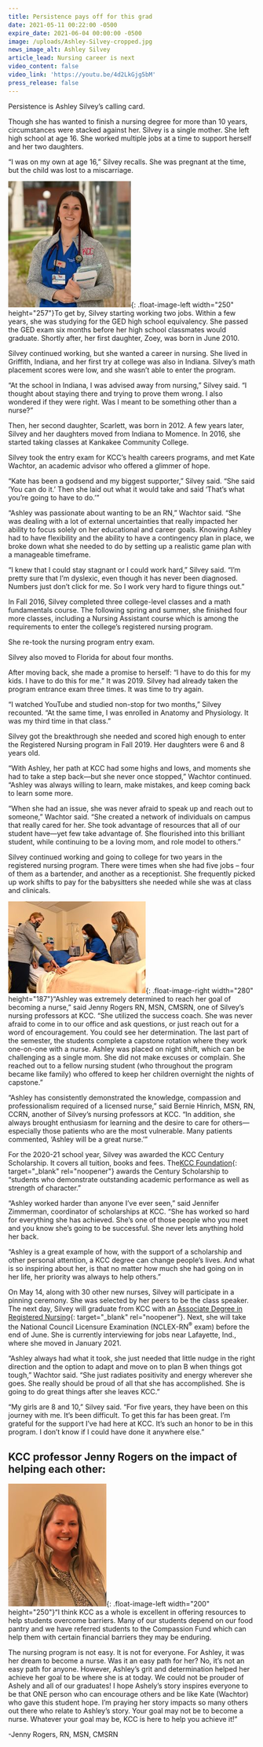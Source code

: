 ```yaml
---
title: Persistence pays off for this grad
date: 2021-05-11 00:22:00 -0500
expire_date: 2021-06-04 00:00:00 -0500
image: /uploads/Ashley-Silvey-cropped.jpg
news_image_alt: Ashley Silvey
article_lead: Nursing career is next
video_content: false
video_link: 'https://youtu.be/4d2LkGjg5bM'
press_release: false
---
```

Persistence is Ashley Silvey’s calling card.

Though she has wanted to finish a nursing degree for more than 10 years, circumstances were stacked against her. Silvey is a single mother. She left high school at age 16. She worked multiple jobs at a time to support herself and her two daughters.

“I was on my own at age 16,” Silvey recalls. She was pregnant at the time, but the child was lost to a miscarriage.

![](/uploads/ashley-silvey.jpg){: .float-image-left width="250" height="257"}To get by, Silvey starting working two jobs. Within a few years, she was studying for the GED high school equivalency. She passed the GED exam six months before her high school classmates would graduate. Shortly after, her first daughter, Zoey, was born in June 2010.

Silvey continued working, but she wanted a career in nursing. She lived in Griffith, Indiana, and her first try at college was also in Indiana. Silvey’s math placement scores were low, and she wasn’t able to enter the program.

“At the school in Indiana, I was advised away from nursing,” Silvey said. “I thought about staying there and trying to prove them wrong. I also wondered if they were right. Was I meant to be something other than a nurse?”

Then, her second daughter, Scarlett, was born in 2012. A few years later, Silvey and her daughters moved from Indiana to Momence. In 2016, she started taking classes at Kankakee Community College.

Silvey took the entry exam for KCC’s health careers programs, and met Kate Wachtor, an academic advisor who offered a glimmer of hope.

“Kate has been a godsend and my biggest supporter,” Silvey said. “She said ‘You can do it.’ Then she laid out what it would take and said ‘That’s what you’re going to have to do.’”

“Ashley was passionate about wanting to be an RN,” Wachtor said. “She was dealing with a lot of external uncertainties that really impacted her ability to focus solely on her educational and career goals. Knowing Ashley had to have flexibility and the ability to have a contingency plan in place, we broke down what she needed to do by setting up a realistic game plan with a manageable timeframe.

“I knew that I could stay stagnant or I could work hard,” Silvey said. “I’m pretty sure that I’m dyslexic, even though it has never been diagnosed. Numbers just don’t click for me. So I work very hard to figure things out.”

In Fall 2016, Silvey completed three college-level classes and a math fundamentals course. The following spring and summer, she finished four more classes, including a Nursing Assistant course which is among the requirements to enter the college’s registered nursing program.

She re-took the nursing program entry exam.

Silvey also moved to Florida for about four months.

After moving back, she made a promise to herself: “I have to do this for my kids. I have to do this for me.” It was 2019. Silvey had already taken the program entrance exam three times. It was time to try again.

“I watched YouTube and studied non-stop for two months,” Silvey recounted. “At the same time, I was enrolled in Anatomy and Physiology. It was my third time in that class.”

Silvey got the breakthrough she needed and scored high enough to enter the Registered Nursing program in Fall 2019. Her daughters were 6 and 8 years old.

“With Ashley, her path at KCC had some highs and lows, and moments she had to take a step back—but she never once stopped,” Wachtor continued. “Ashley was always willing to learn, make mistakes, and keep coming back to learn some more.

“When she had an issue, she was never afraid to speak up and reach out to someone,” Wachtor said. “She created a network of individuals on campus that really cared for her. She took advantage of resources that all of our student have—yet few take advantage of. She flourished into this brilliant student, while continuing to be a loving mom, and role model to others.”

Silvey continued working and going to college for two years in the registered nursing program. There were times when she had five jobs – four of them as a bartender, and another as a receptionist. She frequently picked up work shifts to pay for the babysitters she needed while she was at class and clinicals.

![](/uploads/bhinrich-asilvey-jrogers.jpg){: .float-image-right width="280" height="187"}“Ashley was extremely determined to reach her goal of becoming a nurse,” said Jenny Rogers RN, MSN, CMSRN, one of Silvey’s nursing professors at KCC. “She utilized the success coach. She was never afraid to come in to our office and ask questions, or just reach out for a word of encouragement. You could see her determination. The last part of the semester, the students complete a capstone rotation where they work one-on-one with a nurse. Ashley was placed on night shift, which can be challenging as a single mom. She did not make excuses or complain. She reached out to a fellow nursing student (who throughout the program became like family) who offered to keep her children overnight the nights of capstone.”

“Ashley has consistently demonstrated the knowledge, compassion and professionalism required of a licensed nurse,” said Bernie Hinrich, MSN, RN, CCRN, another of Silvey’s nursing professors at KCC. “In addition, she always brought enthusiasm for learning and the desire to care for others—especially those patients who are the most vulnerable. Many patients commented, ‘Ashley will be a great nurse.’”

For the 2020-21 school year, Silvey was awarded the KCC Century Scholarship. It covers all tuition, books and fees. The[KCC Foundation](https://foundation.kcc.edu){: target="_blank" rel="noopener"} awards the Century Scholarship to “students who demonstrate outstanding academic performance as well as strength of character.”

“Ashley worked harder than anyone I’ve ever seen,” said Jennifer Zimmerman, coordinator of scholarships at KCC. “She has worked so hard for everything she has achieved. She’s one of those people who you meet and you know she’s going to be successful. She never lets anything hold her back.

“Ashley is a great example of how, with the support of a scholarship and other personal attention, a KCC degree can change people’s lives. And what is so inspiring about her, is that no matter how much she had going on in her life, her priority was always to help others.”

On May 14, along with 30 other new nurses, Silvey will participate in a pinning ceremony. She was selected by her peers to be the class speaker. The next day, Silvey will graduate from KCC with an [Associate Degree in Registered Nursing](https://kcc.smartcatalogiq.com/2021-2022/Academic-Catalog/Programs-of-Study-by-Area/Health-Careers/Nursing-Registered-AAS){: target="_blank" rel="noopener"}. Next, she will take the National Council Licensure Examination (NCLEX-RN<sup>&reg;</sup>&nbsp;exam) before the end of June. She is currently interviewing for jobs near Lafayette, Ind., where she moved in January 2021.

“Ashley always had what it took, she just needed that little nudge in the right direction and the option to adapt and move on to plan B when things got tough,” Wachtor said. “She just radiates positivity and energy wherever she goes. She really should be proud of all that she has accomplished. She is going to do great things after she leaves KCC.”

“My girls are 8 and 10,” Silvey said. “For five years, they have been on this journey with me. It’s been difficult. To get this far has been great. I’m grateful for the support I’ve had here at KCC. It’s such an honor to be in this program. I don’t know if I could have done it anywhere else.”

## **KCC professor Jenny Rogers on the impact of helping each other:**

![](/uploads/jenny-rogers-dsc-4498.jpg){: .float-image-left width="200" height="250"}“I think KCC as a whole is excellent in offering resources to help students overcome barriers. Many of our students depend on our food pantry and we have referred students to the Compassion Fund which can help them with certain financial barriers they may be enduring.

The nursing program is not easy. It is not for everyone. For Ashley, it was her dream to become a nurse. Was it an easy path for her? No, it’s not an easy path for anyone. However, Ashley’s grit and determination helped her achieve her goal to be where she is at today. We could not be prouder of Ashely and all of our graduates\! I hope Ashely’s story inspires everyone to be that ONE person who can encourage others and be like Kate (Wachtor) who gave this student hope. I’m praying her story impacts so many others out there who relate to Ashley’s story. Your goal may not be to become a nurse. Whatever your goal may be, KCC is here to help you achieve it\!”

\-Jenny Rogers, RN, MSN, CMSRN
